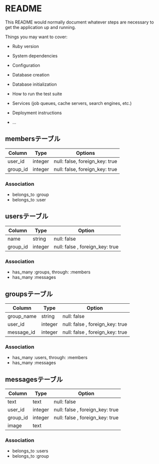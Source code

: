 # README

This README would normally document whatever steps are necessary to get the
application up and running.

Things you may want to cover:

* Ruby version

* System dependencies

* Configuration

* Database creation

* Database initialization

* How to run the test suite

* Services (job queues, cache servers, search engines, etc.)

* Deployment instructions

* ...

## membersテーブル

|Column  |Type   |Options|
|--------|-------|-------|
|user_id |integer|null: false, foreign_key: true|
|group_id|integer|null: false, foreign_key: true|

### Association
- belongs_to :group
- belongs_to :user

## usersテーブル

|Column  |Type   |Option|
|--------|-------|------|
|name    |string |null: false|
|group_id|integer|null: false , foreign_key: true|

### Association
- has_many :groups, through: :members
- has_many :messages

## groupsテーブル

|Column    |Type   |Option|
|----------|-------|------|
|group_name|string |null: false|
|user_id   |integer|null: false , foreign_key: true|
|message_id|integer|null: false , foreign_key: true|

### Association
- has_many :users, through: :members
- has_many :messages

## messagesテーブル

|Column    |Type   |Option|
|----------|-------|------|
|text      |text   |null: false|
|user_id   |integer|null: false , foreign_key: true|
|group_id  |integer|null: false , foreign_key: true|
|image     |text   |

### Association
- belongs_to :users
- belongs_to :group
